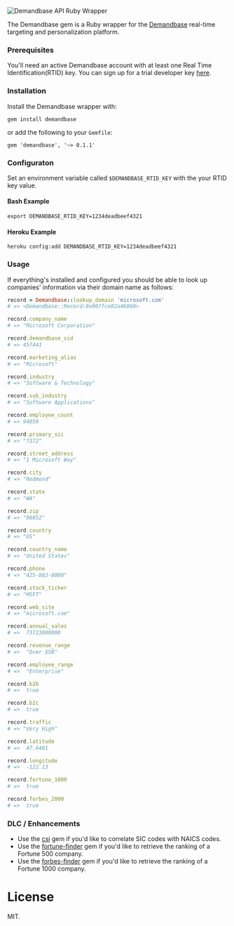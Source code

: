 ![Demandbase API Ruby Wrapper](http://demandbaselabs.com/images/Demandbase_logo_3C_RGB_1124x138.png)

The Demandbase gem is a Ruby wrapper for the [Demandbase](http://www.demandbase.com?affiliate_id=LOL_JK_MAYBE) real-time targeting and personalization platform.

### Prerequisites

You'll need an active Demandbase account with at least one Real Time Identification(RTID) key. You can sign up for a trial developer key [here](http://www.demandbase.com/who-is-demandbase/contact-demandbase/?affiliate_id=LOL_JK_MAYBE).

### Installation

Install the Demandbase wrapper with:

`gem install demandbase`

or add the following to your `Gemfile`:

`gem 'demandbase', '~> 0.1.1'`

### Configuraton

Set an environment variable called `$DEMANDBASE_RTID_KEY` with the your RTID key value.

#### Bash Example

```
export DEMANDBASE_RTID_KEY=1234deadbeef4321
```

#### Heroku Example

```
heroku config:add DEMANDBASE_RTID_KEY=1234deadbeef4321
```

### Usage

If everything's installed and configured you should be able to look up companies' information via their domain name as follows:

```ruby
record = Demandbase::lookup_domain 'microsoft.com'
# => <Demandbase::Record:0x007fce82a46060>

record.company_name
# => "Microsoft Corporation"

record.demandbase_sid
# => 457441

record.marketing_alias
# => "Microsoft"

record.industry
# => "Software & Technology"

record.sub_industry
# => "Software Applications"

record.employee_count
# => 94050

record.primary_sic
# => "7372"

record.street_address
# => "1 Microsoft Way"

record.city
# => "Redmond"

record.state
# => "WA"

record.zip
# => "98052"

record.country
# => "US"

record.country_name
# => "United States"

record.phone
# => "425-882-8080"

record.stock_ticker
# => "MSFT"

record.web_site
# => "microsoft.com"

record.annual_sales
# =>  73723000000

record.revenue_range
# =>  "Over $5B"

record.employee_range
# =>  "Enterprise"

record.b2b
# =>  true

record.b2c
# =>  true

record.traffic
# => "Very High"

record.latitude
# =>  47.6401

record.longitude
# =>  -122.13

record.fortune_1000
# =>  true

record.forbes_2000
# =>  true
```

### DLC / Enhancements

* Use the [csi](https://github.com/leereilly/csi) gem if you'd like to correlate SIC codes with NAICS codes.
* Use the [fortune-finder](https://github.com/leereilly/fortune-finder) gem if you'd like to retrieve the ranking of a Fortune 500 company.
* Use the [forbes-finder](https://github.com/leereilly/forbes-finder) gem if you'd like to retrieve the ranking of a Fortune 1000 company.

# License

MIT.
